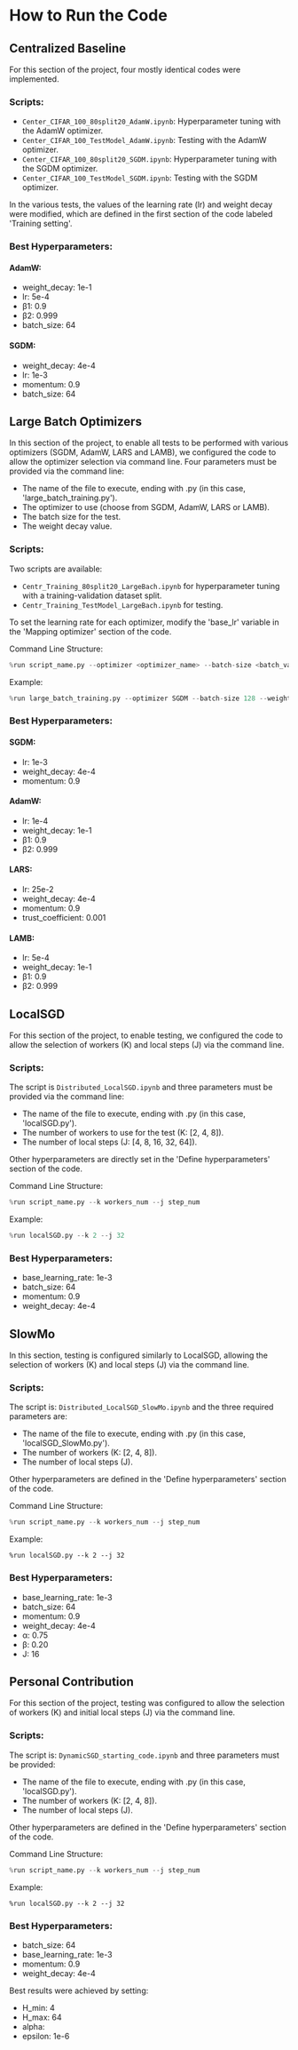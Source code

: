 # How to Run the Code
## Centralized Baseline
For this section of the project, four mostly identical codes were implemented.

### **Scripts**:
- `Center_CIFAR_100_80split20_AdamW.ipynb`: Hyperparameter tuning with the AdamW optimizer.
- `Center_CIFAR_100_TestModel_AdamW.ipynb`: Testing with the AdamW optimizer.
- `Center_CIFAR_100_80split20_SGDM.ipynb`: Hyperparameter tuning with the SGDM optimizer.
- `Center_CIFAR_100_TestModel_SGDM.ipynb`: Testing with the SGDM optimizer.


In the various tests, the values of the learning rate (lr) and weight decay were modified, which are defined in the first section of the code labeled 'Training setting'.

### Best Hyperparameters:
#### AdamW:
- weight_decay: 1e-1
- lr: 5e-4
- β1: 0.9
- β2: 0.999
- batch_size: 64
#### SGDM:
- weight_decay: 4e-4
- lr: 1e-3
- momentum: 0.9
- batch_size: 64

## Large Batch Optimizers
In this section of the project, to enable all tests to be performed with various optimizers (SGDM, AdamW, LARS and LAMB), we configured the code to allow the optimizer selection via command line. Four parameters must be provided via the command line:

- The name of the file to execute, ending with .py (in this case, 'large_batch_training.py').
- The optimizer to use (choose from SGDM, AdamW, LARS or LAMB).
- The batch size for the test.
- The weight decay value.

### **Scripts**:
Two scripts are available:

- `Centr_Training_80split20_LargeBach.ipynb` for hyperparameter tuning with a training-validation dataset split.
- `Centr_Training_TestModel_LargeBach.ipynb` for testing.

To set the learning rate for each optimizer, modify the 'base_lr' variable in the 'Mapping optimizer' section of the code.

Command Line Structure:
``` python
%run script_name.py --optimizer <optimizer_name> --batch-size <batch_value> --weight-decay <weight_decay_value>
```

Example:
``` python
%run large_batch_training.py --optimizer SGDM --batch-size 128 --weight-decay 4e-4
```

### Best Hyperparameters:
#### SGDM:
- lr: 1e-3
- weight_decay: 4e-4
- momentum: 0.9
#### AdamW:
- lr: 1e-4
- weight_decay: 1e-1
- β1: 0.9
- β2: 0.999
#### LARS:
- lr: 25e-2
- weight_decay: 4e-4
- momentum: 0.9
- trust_coefficient: 0.001
#### LAMB:
- lr: 5e-4
- weight_decay: 1e-1
- β1: 0.9
- β2: 0.999
## LocalSGD
For this section of the project, to enable testing, we configured the code to allow the selection of workers (K) and local steps (J) via the command line.
### **Scripts**:
The script is 
`Distributed_LocalSGD.ipynb` and three parameters must be provided via the command line:

- The name of the file to execute, ending with .py (in this case, 'localSGD.py').
- The number of workers to use for the test (K: [2, 4, 8]).
- The number of local steps (J: [4, 8, 16, 32, 64]).

Other hyperparameters are directly set in the 'Define hyperparameters' section of the code.

Command Line Structure:
```python
%run script_name.py --k workers_num --j step_num
```
Example:
```python
%run localSGD.py --k 2 --j 32
```
### Best Hyperparameters:
- base_learning_rate: 1e-3
- batch_size: 64
- momentum: 0.9
- weight_decay: 4e-4
## SlowMo
In this section, testing is configured similarly to LocalSGD, allowing the selection of workers (K) and local steps (J) via the command line. 
### **Scripts**:
The script is:
`Distributed_LocalSGD_SlowMo.ipynb` and the three required parameters are:

- The name of the file to execute, ending with .py (in this case, 'localSGD_SlowMo.py').
- The number of workers (K: [2, 4, 8]).
- The number of local steps (J).

Other hyperparameters are defined in the 'Define hyperparameters' section of the code.

Command Line Structure:
```python
%run script_name.py --k workers_num --j step_num
```
Example:
```
%run localSGD.py --k 2 --j 32
```
### Best Hyperparameters:
- base_learning_rate: 1e-3
- batch_size: 64
- momentum: 0.9
- weight_decay: 4e-4
- α: 0.75
- β: 0.20
- J: 16
## Personal Contribution
For this section of the project, testing was configured to allow the selection of workers (K) and initial local steps (J) via the command line. 
### **Scripts**:
The script is:
`DynamicSGD_starting_code.ipynb` and three parameters must be provided:

- The name of the file to execute, ending with .py (in this case, 'localSGD.py').
- The number of workers (K: [2, 4, 8]).
- The number of local steps (J).

Other hyperparameters are defined in the 'Define hyperparameters' section of the code.

Command Line Structure:
``` python
%run script_name.py --k workers_num --j step_num
```

Example:
```
%run localSGD.py --k 2 --j 32
```
### Best Hyperparameters:
- batch_size: 64
- base_learning_rate: 1e-3
- momentum: 0.9
- weight_decay: 4e-4

Best results were achieved by setting:

- H_min: 4
- H_max: 64
- alpha: 
- epsilon: 1e-6
